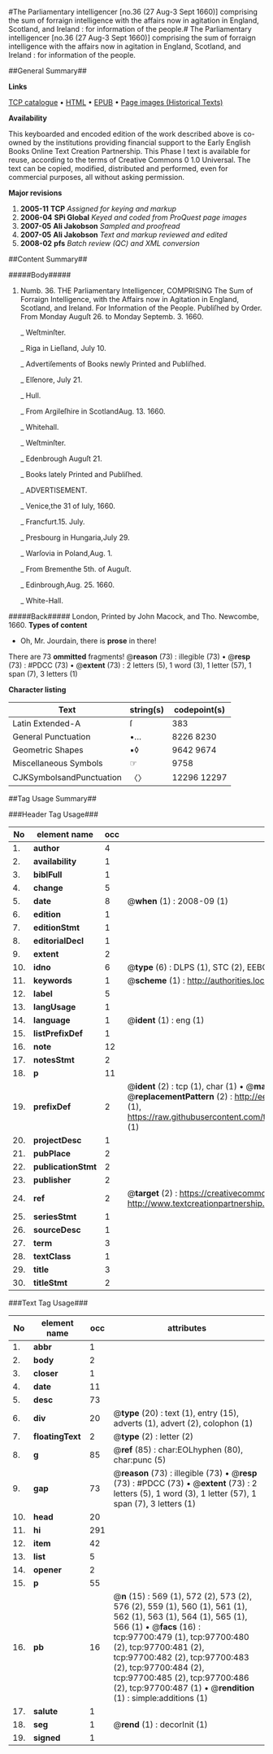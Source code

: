 #The Parliamentary intelligencer [no.36 (27 Aug-3 Sept 1660)] comprising the sum of forraign intelligence with the affairs now in agitation in England, Scotland, and Ireland : for information of the people.#
The Parliamentary intelligencer [no.36 (27 Aug-3 Sept 1660)] comprising the sum of forraign intelligence with the affairs now in agitation in England, Scotland, and Ireland : for information of the people.

##General Summary##

**Links**

[TCP catalogue](http://www.ota.ox.ac.uk/tcp/)  • 
[HTML](http://tei.it.ox.ac.uk/tcp/Texts-HTML/free/A71/A71344.html)  • 
[EPUB](http://tei.it.ox.ac.uk/tcp/Texts-EPUB/free/A71/A71344.epub) • 
[Page images (Historical Texts)](https://data.historicaltexts.jisc.ac.uk/view?pubId=eebo-53403934e&pageId=eebo-53403934e-97700-1)

**Availability**

This keyboarded and encoded edition of the
	       work described above is co-owned by the institutions
	       providing financial support to the Early English Books
	       Online Text Creation Partnership. This Phase I text is
	       available for reuse, according to the terms of Creative
	       Commons 0 1.0 Universal. The text can be copied,
	       modified, distributed and performed, even for
	       commercial purposes, all without asking permission.

**Major revisions**

1. __2005-11__ __TCP__ *Assigned for keying and markup*
1. __2006-04__ __SPi Global__ *Keyed and coded from ProQuest page images*
1. __2007-05__ __Ali Jakobson__ *Sampled and proofread*
1. __2007-05__ __Ali Jakobson__ *Text and markup reviewed and edited*
1. __2008-02__ __pfs__ *Batch review (QC) and XML conversion*

##Content Summary##

#####Body#####

1. Numb. 36. THE Parliamentary Intelligencer, COMPRISING The Sum of Forraign Intelligence, with the Affairs now in Agitation in England, Scotland, and Ireland. For Information of the People. Publiſhed by Order. From Monday Auguſt 26. to Monday Septemb. 3. 1660.

    _ Weſtminſter.

    _ Riga in Lieſland, July 10.

    _ Advertiſements of Books newly Printed and Publiſhed.

    _ Elſenore, July 21.

    _ Hull.

    _ From Argileſhire in ScotlandAug. 13. 1660.

    _ Whitehall.

    _ Weſtminſter.

    _ Edenbrough Auguſt 21.

    _ Books lately Printed and Publiſhed.

    _ ADVERTISEMENT.

    _ Venice,the 31 of Iuly, 1660.

    _ Francfurt.15. July.

    _ Presbourg in Hungaria,July 29.

    _ Warſovia in Poland,Aug. 1.

    _ From Brementhe 5th. of Auguſt.

    _ Edinbrough,Aug. 25. 1660.

    _ White-Hall.

#####Back#####
London, Printed by John Macock, and Tho. Newcombe, 1660.
**Types of content**

  * Oh, Mr. Jourdain, there is **prose** in there!

There are 73 **ommitted** fragments! 
 @__reason__ (73) : illegible (73)  •  @__resp__ (73) : #PDCC (73)  •  @__extent__ (73) : 2 letters (5), 1 word (3), 1 letter (57), 1 span (7), 3 letters (1)

**Character listing**


|Text|string(s)|codepoint(s)|
|---|---|---|
|Latin Extended-A|ſ|383|
|General Punctuation|•…|8226 8230|
|Geometric Shapes|▪◊|9642 9674|
|Miscellaneous Symbols|☞|9758|
|CJKSymbolsandPunctuation|〈〉|12296 12297|

##Tag Usage Summary##

###Header Tag Usage###

|No|element name|occ|attributes|
|---|---|---|---|
|1.|__author__|4||
|2.|__availability__|1||
|3.|__biblFull__|1||
|4.|__change__|5||
|5.|__date__|8| @__when__ (1) : 2008-09 (1)|
|6.|__edition__|1||
|7.|__editionStmt__|1||
|8.|__editorialDecl__|1||
|9.|__extent__|2||
|10.|__idno__|6| @__type__ (6) : DLPS (1), STC (2), EEBO-CITATION (1), OCLC (1), VID (1)|
|11.|__keywords__|1| @__scheme__ (1) : http://authorities.loc.gov/ (1)|
|12.|__label__|5||
|13.|__langUsage__|1||
|14.|__language__|1| @__ident__ (1) : eng (1)|
|15.|__listPrefixDef__|1||
|16.|__note__|12||
|17.|__notesStmt__|2||
|18.|__p__|11||
|19.|__prefixDef__|2| @__ident__ (2) : tcp (1), char (1)  •  @__matchPattern__ (2) : ([0-9\-]+):([0-9IVX]+) (1), (.+) (1)  •  @__replacementPattern__ (2) : http://eebo.chadwyck.com/downloadtiff?vid=$1&page=$2 (1), https://raw.githubusercontent.com/textcreationpartnership/Texts/master/tcpchars.xml#$1 (1)|
|20.|__projectDesc__|1||
|21.|__pubPlace__|2||
|22.|__publicationStmt__|2||
|23.|__publisher__|2||
|24.|__ref__|2| @__target__ (2) : https://creativecommons.org/publicdomain/zero/1.0/ (1), http://www.textcreationpartnership.org/docs/. (1)|
|25.|__seriesStmt__|1||
|26.|__sourceDesc__|1||
|27.|__term__|3||
|28.|__textClass__|1||
|29.|__title__|3||
|30.|__titleStmt__|2||


###Text Tag Usage###

|No|element name|occ|attributes|
|---|---|---|---|
|1.|__abbr__|1||
|2.|__body__|2||
|3.|__closer__|1||
|4.|__date__|11||
|5.|__desc__|73||
|6.|__div__|20| @__type__ (20) : text (1), entry (15), adverts (1), advert (2), colophon (1)|
|7.|__floatingText__|2| @__type__ (2) : letter (2)|
|8.|__g__|85| @__ref__ (85) : char:EOLhyphen (80), char:punc (5)|
|9.|__gap__|73| @__reason__ (73) : illegible (73)  •  @__resp__ (73) : #PDCC (73)  •  @__extent__ (73) : 2 letters (5), 1 word (3), 1 letter (57), 1 span (7), 3 letters (1)|
|10.|__head__|20||
|11.|__hi__|291||
|12.|__item__|42||
|13.|__list__|5||
|14.|__opener__|2||
|15.|__p__|55||
|16.|__pb__|16| @__n__ (15) : 569 (1), 572 (2), 573 (2), 576 (2), 559 (1), 560 (1), 561 (1), 562 (1), 563 (1), 564 (1), 565 (1), 566 (1)  •  @__facs__ (16) : tcp:97700:479 (1), tcp:97700:480 (2), tcp:97700:481 (2), tcp:97700:482 (2), tcp:97700:483 (2), tcp:97700:484 (2), tcp:97700:485 (2), tcp:97700:486 (2), tcp:97700:487 (1)  •  @__rendition__ (1) : simple:additions (1)|
|17.|__salute__|1||
|18.|__seg__|1| @__rend__ (1) : decorInit (1)|
|19.|__signed__|1||
